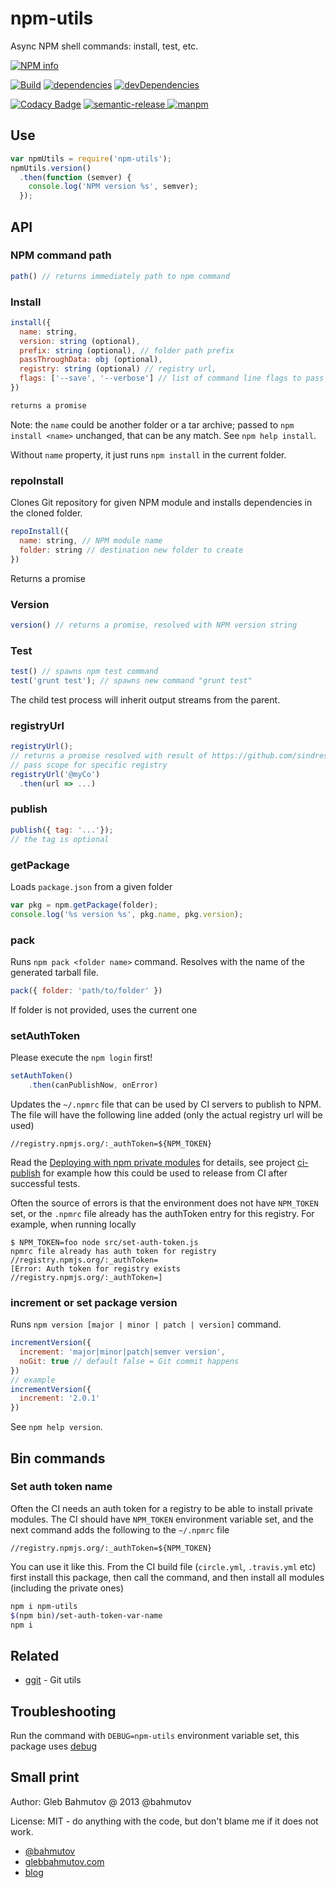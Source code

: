 # npm-utils

Async NPM shell commands: install, test, etc.

[![NPM info][nodei.co]][npm-url]

[![Build][npm-utils-ci-image]][npm-utils-ci-url]
[![dependencies][dependencies-image]][dependencies-url]
[![devDependencies][devDependencies-image]][devDependencies-url]

[![Codacy Badge][codacy-image]][codacy-url]
[![semantic-release][semantic-image] ][semantic-url]
[![manpm](https://img.shields.io/badge/manpm-%E2%9C%93-3399ff.svg)](https://github.com/bahmutov/manpm)

## Use

```js
var npmUtils = require('npm-utils');
npmUtils.version()
  .then(function (semver) {
    console.log('NPM version %s', semver);
  });
```

## API

### NPM command path

```js
path() // returns immediately path to npm command
```

### Install

```js
install({
  name: string,
  version: string (optional),
  prefix: string (optional), // folder path prefix
  passThroughData: obj (optional),
  registry: string (optional) // registry url,
  flags: ['--save', '--verbose'] // list of command line flags to pass to NPM
})

returns a promise
```

Note: the `name` could be another folder or a tar archive; passed
to `npm install <name>` unchanged, that can be any match.
See `npm help install`.

Without `name` property, it just runs `npm install` in the current folder.

### repoInstall

Clones Git repository for given NPM module and installs dependencies in the
cloned folder.

```js
repoInstall({
  name: string, // NPM module name
  folder: string // destination new folder to create
})
```

Returns a promise

### Version

```js
version() // returns a promise, resolved with NPM version string
```

### Test

```js
test() // spawns npm test command
test('grunt test'); // spawns new command "grunt test"
```

The child test process will inherit output streams from the parent.

### registryUrl

```js
registryUrl();
// returns a promise resolved with result of https://github.com/sindresorhus/registry-url
// pass scope for specific registry
registryUrl('@myCo')
  .then(url => ...)
```

### publish

```js
publish({ tag: '...'});
// the tag is optional
```

### getPackage

Loads `package.json` from a given folder

```js
var pkg = npm.getPackage(folder);
console.log('%s version %s', pkg.name, pkg.version);
```

### pack

Runs `npm pack <folder name>` command. Resolves with the name of the generated tarball file.

```js
pack({ folder: 'path/to/folder' })
```

If folder is not provided, uses the current one

### setAuthToken

Please execute the `npm login` first!

```js
setAuthToken()
    .then(canPublishNow, onError)
```

Updates the `~/.npmrc` file that can be used by CI servers to publish to NPM.
The file will have the following line added (only the actual registry url will be used)

    //registry.npmjs.org/:_authToken=${NPM_TOKEN}

Read the [Deploying with npm private modules][deploying post] for details, see
project [ci-publish](https://github.com/bahmutov/ci-publish) for example how this could be
used to release from CI after successful tests.

[deploying post]: http://blog.npmjs.org/post/118393368555/deploying-with-npm-private-modules

Often the source of errors is that the environment does not have `NPM_TOKEN` set,
or the `.npmrc` file already has the authToken entry for this registry. For example,
when running locally

    $ NPM_TOKEN=foo node src/set-auth-token.js
    npmrc file already has auth token for registry
    //registry.npmjs.org/:_authToken=
    [Error: Auth token for registry exists //registry.npmjs.org/:_authToken=]

### increment or set package version

Runs `npm version [major | minor | patch | version]` command.

```js
incrementVersion({
  increment: 'major|minor|patch|semver version',
  noGit: true // default false = Git commit happens
})
// example
incrementVersion({
  increment: '2.0.1'
})
```

See `npm help version`.

## Bin commands

### Set auth token name

Often the CI needs an auth token for a registry to be able to install private
modules. The CI should have `NPM_TOKEN` environment variable set, and the
next command adds the following to the `~/.npmrc` file

```
//registry.npmjs.org/:_authToken=${NPM_TOKEN}
```

You can use it like this. From the CI build file (`circle.yml`, `.travis.yml`
etc) first install this package, then call the command, and then install
all modules (including the private ones)

```sh
npm i npm-utils
$(npm bin)/set-auth-token-var-name
npm i
```

## Related

* [ggit](https://github.com/bahmutov/ggit) - Git utils

## Troubleshooting

Run the command with `DEBUG=npm-utils` environment variable set, this package
uses [debug](https://www.npmjs.com/package/debug)

## Small print

Author: Gleb Bahmutov @ 2013 @bahmutov

License: MIT - do anything with the code, but don't blame me if it does not work.

* [@bahmutov](https://twitter.com/bahmutov)
* [glebbahmutov.com](http://glebbahmutov.com)
* [blog](http://glebbahmutov.com/blog)

[nodei.co]: https://nodei.co/npm/npm-utils.svg?downloads=true
[npm-url]: https://npmjs.org/package/npm-utils
[npm-utils-ci-image]: https://secure.travis-ci.org/bahmutov/npm-utils.svg?branch=master
[npm-utils-ci-url]: http://travis-ci.org/#!/bahmutov/npm-utils
[dependencies-image]: https://david-dm.org/bahmutov/npm-utils.svg
[dependencies-url]: https://david-dm.org/bahmutov/npm-utils
[devDependencies-image]: https://david-dm.org/bahmutov/npm-utils/dev-status.svg
[devDependencies-url]: https://david-dm.org/bahmutov/npm-utils#info=devDependencies
[codacy-image]: https://api.codacy.com/project/badge/grade/80f4a9c1aad545fa8aeb090d66a3a7d2
[codacy-url]: https://www.codacy.com/app/glebbahmutov_2600/npm-utils
[semantic-image]: https://img.shields.io/badge/%20%20%F0%9F%93%A6%F0%9F%9A%80-semantic--release-e10079.svg
[semantic-url]: https://github.com/semantic-release/semantic-release
